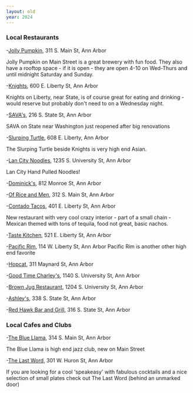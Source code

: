 ```yaml
---
layout: old
year: 2024
---
```




### Local Restaurants

-[Jolly Pumpkin](https://annarbor.jollypumpkin.com/), 311 S. Main St, Ann Arbor

Jolly Pumpkin on Main Street is a great brewery with fun food. They also have a rooftop space - if it is open - they are open 4-10 on Wed-Thurs and until midnight Saturday and Sunday.

-[Knights](https://knightsrestaurants.com/), 600 E. Liberty St, Ann Arbor

Knights on Liberty, near State, is of course great for eating and drinking - would reserve but probably don't need to on a Wednesday night.

-[SAVA's](https://www.savasannarbor.com/), 216 S. State St, Ann Arbor

SAVA on State near Washington just reopened after big renovations

-[Slurping Turtle](http://slurpingturtle.com/annarbor), 608 E. Liberty, Ann Arbor

The Slurping Turtle beside Knights is very high end Asian.

-[Lan City Noodles](https://www.lancitynoodles.com/), 1235 S. University St, Ann Arbor

Lan City Hand Pulled Noodles!

-[Dominick's](https://casa-dominicks.business.site/), 812 Monroe St, Ann Arbor

-[Of Rice and Men](https://ofriceandmen.com/), 312 S. Main St, Ann Arbor

-[Contado Tacos](https://condadotacos.com/), 401 E. Liberty St, Ann Arbor

New restaurant with very cool crazy interior - part of a small chain - Mexican themed with tons of tequila, food not great, basic nachos.

-[Taste Kitchen](http://tastekitchena2.com/), 521 E. Liberty St, Ann Arbor

-[Pacific Rim](https://pacificrimbykana.com/), 114 W. Liberty St, Ann Arbor
Pacific Rim is another other high end favorite

-[Hopcat](https://www.hopcat.com/?utm_source=gmb&utm_medium=yext), 311 Maynard St, Ann Arbor


-[Good Time Charley's](https://www.charleysannarbor.com/), 1140 S. University St, Ann Arbor

-[Brown Jug Restaurant](http://www.brownjug-annarbor.com/), 1204 S. University St, Ann Arbor

-[Ashley's](http://www.ashleys.com/newsite/#!/), 338 S. State St, Ann Arbor

-[Red Hawk Bar and Grill](https://www.redhawkannarbor.com/), 316 S. State St, Ann Arbor

### Local Cafes and Clubs

-[The Blue Llama](https://www.bluellamaclub.com/), 314 S. Main St, Ann Arbor

The Blue Llama is high end jazz club, new on Main Street

-[The Last Word](https://thelastwordbar.com/food-menu), 301 W. Huron St, Ann Arbor

If you are looking for a cool 'speakeasy' with fabulous cocktails and a nice selection of small plates check out The Last Word (behind an unmarked door)
